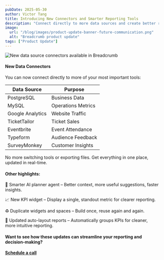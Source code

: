 ```yaml
---
pubDate: 2025-05-30
author: Victor Tang
title: Introducing New Connectors and Smarter Reporting Tools
description: "Connect directly to more data sources and create better reports with our latest updates. From PostgreSQL to Google Analytics, access all your data in one place with improved KPI widgets and auto-layout features."
image:
  url: "/blog/images/product-update-banner-future-communication.png"
  alt: "Breadcrumb product update"
tags: ["Product Update"]
---
```

![New data source connectors available in Breadcrumb](/blog/images/breadcrumb-new-data-connectors.png)

#### New Data Connectors
You can now connect directly to more of your most important tools:

| Data Source | Purpose |
|------------|---------|
| PostgreSQL | Business Data |
| MySQL | Operations Metrics |
| Google Analytics | Website Traffic |
| TicketTailor | Ticket Sales |
| Eventbrite | Event Attendance |
| Typeform | Audience Feedback |
| SurveyMonkey | Customer Insights |

No more switching tools or exporting files.  Get everything in one place, updated in real-time.

#### Other highlights:
🧠 Smarter AI planner agent – Better context, more useful suggestions, faster insights.

📈 New KPI widget – Display a single, standout metric for clearer reporting.

♻️ Duplicate widgets and spaces – Build once, reuse again and again.

🧱 Updated auto-layout reports – Automatically groups KPIs for cleaner, more intuitive reporting.
 
#### Want to see how these updates can streamline your reporting and decision-making?
 
<a href="https://savvycal.com/breadcrumbai/bc-demo" target="_blank">**Schedule a call**</a>
